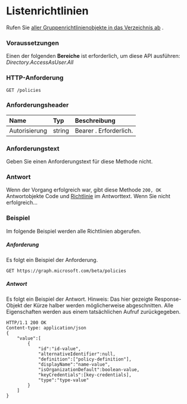 # <a name="list-policies"></a>Listenrichtlinien

Rufen Sie [aller Gruppenrichtlinienobjekte in das Verzeichnis ab](../resources/policy.md) .

### <a name="prerequisites"></a>Voraussetzungen
Einen der folgenden **Bereiche** ist erforderlich, um diese API ausführen: *Directory.AccessAsUser.All*

### <a name="http-request"></a>HTTP-Anforderung
<!-- { "blockType": "ignored" } -->
```http
GET /policies
```
### <a name="request-headers"></a>Anforderungsheader
| Name       | Typ | Beschreibung|
|:---------------|:--------|:----------|
| Autorisierung  | string  | Bearer <token>. Erforderlich. |

### <a name="request-body"></a>Anforderungstext
Geben Sie einen Anforderungstext für diese Methode nicht.

### <a name="response"></a>Antwort
Wenn der Vorgang erfolgreich war, gibt diese Methode `200, OK` Antwortobjekte Code und [Richtlinie](../resources/policy.md) im Antworttext. Wenn Sie nicht erfolgreich...

### <a name="example"></a>Beispiel
Im folgende Beispiel werden alle Richtlinien abgerufen.

##### <a name="request"></a>Anforderung
Es folgt ein Beispiel der Anforderung.

```http
GET https://graph.microsoft.com/beta/policies
```

##### <a name="response"></a>Antwort
Es folgt ein Beispiel der Antwort. Hinweis: Das hier gezeigte Response-Objekt der Kürze halber werden möglicherweise abgeschnitten. Alle Eigenschaften werden aus einem tatsächlichen Aufruf zurückgegeben.

```http
HTTP/1.1 200 OK
Content-type: application/json
{
    "value":[
        {
            "id":"id-value",
            "alternativeIdentifier":null,
            "definition":["policy-definition"],
            "displayName":"name-value",
            "isOrganizationDefault":boolean-value,
            "keyCredentials":[key-credentials],
            "type":"type-value"
        }
    ]
}
```
